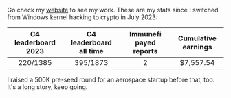 Go check my [website](http://tinyurl.com/nethoxa) to see my work. These are my stats since I switched from Windows kernel hacking to crypto in July 2023:

| C4 leaderboard 2023 | C4 leaderboard all time | Immunefi payed reports | Cumulative earnings |
|:-------------------:|:-----------------------:|:----------------------:|:-------------------:|
|      220/1385       |        395/1873         |           2            |      $7,557.54      |

I raised a 500K pre-seed round for an aerospace startup before that, too. It's a long story, keep going.
